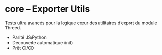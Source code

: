 # core – Exporter Utils

Tests ultra avancés pour la logique cœur des utilitaires d’export du module Threed.
- Parité JS/Python
- Découverte automatique (init)
- Prêt CI/CD
